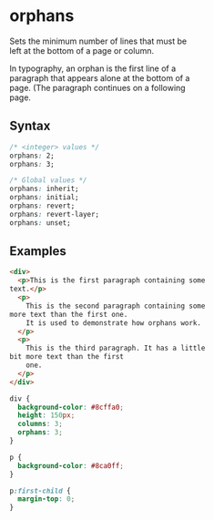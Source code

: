 # orphans

Sets the minimum number of lines that must be  
left at the bottom of a page or column.

In typography, an orphan is the first line of a  
paragraph that appears alone at the bottom of a  
page. (The paragraph continues on a following  
page.

## Syntax

```css
/* <integer> values */
orphans: 2;
orphans: 3;

/* Global values */
orphans: inherit;
orphans: initial;
orphans: revert;
orphans: revert-layer;
orphans: unset;
```

## Examples

```html
<div>
  <p>This is the first paragraph containing some
text.</p>
  <p>
    This is the second paragraph containing some
more text than the first one.
    It is used to demonstrate how orphans work.
  </p>
  <p>
    This is the third paragraph. It has a little
bit more text than the first
    one.
  </p>
</div>
```

```css
div {
  background-color: #8cffa0;
  height: 150px;
  columns: 3;
  orphans: 3;
}

p {
  background-color: #8ca0ff;
}

p:first-child {
  margin-top: 0;
}
```
